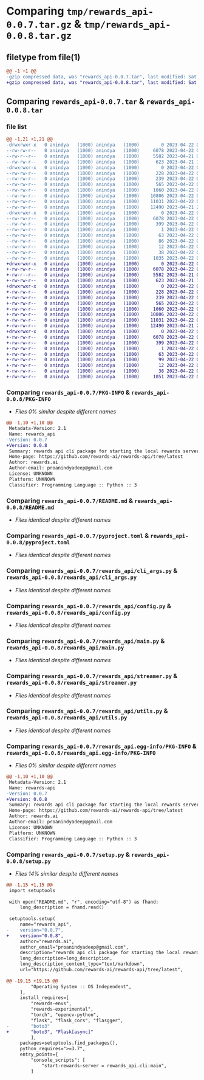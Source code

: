 # Comparing `tmp/rewards_api-0.0.7.tar.gz` & `tmp/rewards_api-0.0.8.tar.gz`

## filetype from file(1)

```diff
@@ -1 +1 @@
-gzip compressed data, was "rewards_api-0.0.7.tar", last modified: Sat Apr 22 01:27:03 2023, max compression
+gzip compressed data, was "rewards_api-0.0.8.tar", last modified: Sat Apr 22 01:29:08 2023, max compression
```

## Comparing `rewards_api-0.0.7.tar` & `rewards_api-0.0.8.tar`

### file list

```diff
@@ -1,21 +1,21 @@
-drwxrwxr-x   0 anindya   (1000) anindya   (1000)        0 2023-04-22 01:27:03.032953 rewards_api-0.0.7/
--rw-rw-r--   0 anindya   (1000) anindya   (1000)     6078 2023-04-22 01:27:03.032953 rewards_api-0.0.7/PKG-INFO
--rw-r--r--   0 anindya   (1000) anindya   (1000)     5582 2023-04-21 05:26:09.000000 rewards_api-0.0.7/README.md
--rw-rw-r--   0 anindya   (1000) anindya   (1000)      623 2023-04-21 14:36:16.000000 rewards_api-0.0.7/pyproject.toml
-drwxrwxr-x   0 anindya   (1000) anindya   (1000)        0 2023-04-22 01:27:03.032953 rewards_api-0.0.7/rewards_api/
--rw-rw-r--   0 anindya   (1000) anindya   (1000)      228 2023-04-22 00:31:39.000000 rewards_api-0.0.7/rewards_api/__init__.py
--rw-rw-r--   0 anindya   (1000) anindya   (1000)      239 2023-04-22 00:30:22.000000 rewards_api-0.0.7/rewards_api/cli.py
--rw-rw-r--   0 anindya   (1000) anindya   (1000)      565 2023-04-22 00:31:16.000000 rewards_api-0.0.7/rewards_api/cli_args.py
--rw-rw-r--   0 anindya   (1000) anindya   (1000)     1060 2023-04-22 00:47:59.000000 rewards_api-0.0.7/rewards_api/config.py
--rw-rw-r--   0 anindya   (1000) anindya   (1000)    10806 2023-04-22 01:08:30.000000 rewards_api-0.0.7/rewards_api/main.py
--rw-rw-r--   0 anindya   (1000) anindya   (1000)    11031 2023-04-22 01:06:11.000000 rewards_api-0.0.7/rewards_api/streamer.py
--rw-rw-r--   0 anindya   (1000) anindya   (1000)    12490 2023-04-21 20:39:52.000000 rewards_api-0.0.7/rewards_api/utils.py
-drwxrwxr-x   0 anindya   (1000) anindya   (1000)        0 2023-04-22 01:27:03.032953 rewards_api-0.0.7/rewards_api.egg-info/
--rw-rw-r--   0 anindya   (1000) anindya   (1000)     6078 2023-04-22 01:27:03.000000 rewards_api-0.0.7/rewards_api.egg-info/PKG-INFO
--rw-rw-r--   0 anindya   (1000) anindya   (1000)      399 2023-04-22 01:27:03.000000 rewards_api-0.0.7/rewards_api.egg-info/SOURCES.txt
--rw-rw-r--   0 anindya   (1000) anindya   (1000)        1 2023-04-22 01:27:03.000000 rewards_api-0.0.7/rewards_api.egg-info/dependency_links.txt
--rw-rw-r--   0 anindya   (1000) anindya   (1000)       63 2023-04-22 01:27:03.000000 rewards_api-0.0.7/rewards_api.egg-info/entry_points.txt
--rw-rw-r--   0 anindya   (1000) anindya   (1000)       86 2023-04-22 01:27:03.000000 rewards_api-0.0.7/rewards_api.egg-info/requires.txt
--rw-rw-r--   0 anindya   (1000) anindya   (1000)       12 2023-04-22 01:27:03.000000 rewards_api-0.0.7/rewards_api.egg-info/top_level.txt
--rw-rw-r--   0 anindya   (1000) anindya   (1000)       38 2023-04-22 01:27:03.032953 rewards_api-0.0.7/setup.cfg
--rw-rw-r--   0 anindya   (1000) anindya   (1000)     1035 2023-04-22 01:26:59.000000 rewards_api-0.0.7/setup.py
+drwxrwxr-x   0 anindya   (1000) anindya   (1000)        0 2023-04-22 01:29:08.097250 rewards_api-0.0.8/
+-rw-rw-r--   0 anindya   (1000) anindya   (1000)     6078 2023-04-22 01:29:08.097250 rewards_api-0.0.8/PKG-INFO
+-rw-r--r--   0 anindya   (1000) anindya   (1000)     5582 2023-04-21 05:26:09.000000 rewards_api-0.0.8/README.md
+-rw-rw-r--   0 anindya   (1000) anindya   (1000)      623 2023-04-21 14:36:16.000000 rewards_api-0.0.8/pyproject.toml
+drwxrwxr-x   0 anindya   (1000) anindya   (1000)        0 2023-04-22 01:29:08.097250 rewards_api-0.0.8/rewards_api/
+-rw-rw-r--   0 anindya   (1000) anindya   (1000)      228 2023-04-22 00:31:39.000000 rewards_api-0.0.8/rewards_api/__init__.py
+-rw-rw-r--   0 anindya   (1000) anindya   (1000)      239 2023-04-22 00:30:22.000000 rewards_api-0.0.8/rewards_api/cli.py
+-rw-rw-r--   0 anindya   (1000) anindya   (1000)      565 2023-04-22 00:31:16.000000 rewards_api-0.0.8/rewards_api/cli_args.py
+-rw-rw-r--   0 anindya   (1000) anindya   (1000)     1060 2023-04-22 00:47:59.000000 rewards_api-0.0.8/rewards_api/config.py
+-rw-rw-r--   0 anindya   (1000) anindya   (1000)    10806 2023-04-22 01:08:30.000000 rewards_api-0.0.8/rewards_api/main.py
+-rw-rw-r--   0 anindya   (1000) anindya   (1000)    11031 2023-04-22 01:06:11.000000 rewards_api-0.0.8/rewards_api/streamer.py
+-rw-rw-r--   0 anindya   (1000) anindya   (1000)    12490 2023-04-21 20:39:52.000000 rewards_api-0.0.8/rewards_api/utils.py
+drwxrwxr-x   0 anindya   (1000) anindya   (1000)        0 2023-04-22 01:29:08.097250 rewards_api-0.0.8/rewards_api.egg-info/
+-rw-rw-r--   0 anindya   (1000) anindya   (1000)     6078 2023-04-22 01:29:08.000000 rewards_api-0.0.8/rewards_api.egg-info/PKG-INFO
+-rw-rw-r--   0 anindya   (1000) anindya   (1000)      399 2023-04-22 01:29:08.000000 rewards_api-0.0.8/rewards_api.egg-info/SOURCES.txt
+-rw-rw-r--   0 anindya   (1000) anindya   (1000)        1 2023-04-22 01:29:08.000000 rewards_api-0.0.8/rewards_api.egg-info/dependency_links.txt
+-rw-rw-r--   0 anindya   (1000) anindya   (1000)       63 2023-04-22 01:29:08.000000 rewards_api-0.0.8/rewards_api.egg-info/entry_points.txt
+-rw-rw-r--   0 anindya   (1000) anindya   (1000)       99 2023-04-22 01:29:08.000000 rewards_api-0.0.8/rewards_api.egg-info/requires.txt
+-rw-rw-r--   0 anindya   (1000) anindya   (1000)       12 2023-04-22 01:29:08.000000 rewards_api-0.0.8/rewards_api.egg-info/top_level.txt
+-rw-rw-r--   0 anindya   (1000) anindya   (1000)       38 2023-04-22 01:29:08.097250 rewards_api-0.0.8/setup.cfg
+-rw-rw-r--   0 anindya   (1000) anindya   (1000)     1051 2023-04-22 01:29:05.000000 rewards_api-0.0.8/setup.py
```

### Comparing `rewards_api-0.0.7/PKG-INFO` & `rewards_api-0.0.8/PKG-INFO`

 * *Files 0% similar despite different names*

```diff
@@ -1,10 +1,10 @@
 Metadata-Version: 2.1
 Name: rewards_api
-Version: 0.0.7
+Version: 0.0.8
 Summary: rewards api cli package for starting the local rewards server
 Home-page: https://github.com/rewards-ai/rewards-api/tree/latest
 Author: rewards.ai
 Author-email: proanindyadeep@gmail.com
 License: UNKNOWN
 Platform: UNKNOWN
 Classifier: Programming Language :: Python :: 3
```

### Comparing `rewards_api-0.0.7/README.md` & `rewards_api-0.0.8/README.md`

 * *Files identical despite different names*

### Comparing `rewards_api-0.0.7/pyproject.toml` & `rewards_api-0.0.8/pyproject.toml`

 * *Files identical despite different names*

### Comparing `rewards_api-0.0.7/rewards_api/cli_args.py` & `rewards_api-0.0.8/rewards_api/cli_args.py`

 * *Files identical despite different names*

### Comparing `rewards_api-0.0.7/rewards_api/config.py` & `rewards_api-0.0.8/rewards_api/config.py`

 * *Files identical despite different names*

### Comparing `rewards_api-0.0.7/rewards_api/main.py` & `rewards_api-0.0.8/rewards_api/main.py`

 * *Files identical despite different names*

### Comparing `rewards_api-0.0.7/rewards_api/streamer.py` & `rewards_api-0.0.8/rewards_api/streamer.py`

 * *Files identical despite different names*

### Comparing `rewards_api-0.0.7/rewards_api/utils.py` & `rewards_api-0.0.8/rewards_api/utils.py`

 * *Files identical despite different names*

### Comparing `rewards_api-0.0.7/rewards_api.egg-info/PKG-INFO` & `rewards_api-0.0.8/rewards_api.egg-info/PKG-INFO`

 * *Files 0% similar despite different names*

```diff
@@ -1,10 +1,10 @@
 Metadata-Version: 2.1
 Name: rewards-api
-Version: 0.0.7
+Version: 0.0.8
 Summary: rewards api cli package for starting the local rewards server
 Home-page: https://github.com/rewards-ai/rewards-api/tree/latest
 Author: rewards.ai
 Author-email: proanindyadeep@gmail.com
 License: UNKNOWN
 Platform: UNKNOWN
 Classifier: Programming Language :: Python :: 3
```

### Comparing `rewards_api-0.0.7/setup.py` & `rewards_api-0.0.8/setup.py`

 * *Files 14% similar despite different names*

```diff
@@ -1,15 +1,15 @@
 import setuptools
 
 with open("README.md", "r", encoding="utf-8") as fhand:
     long_description = fhand.read()
 
 setuptools.setup(
     name="rewards_api",
-    version="0.0.7",
+    version="0.0.8",
     author="rewards.ai",
     author_email="proanindyadeep@gmail.com",
     description="rewards api cli package for starting the local rewards server",
     long_description=long_description,
     long_description_content_type="text/markdown",
     url="https://github.com/rewards-ai/rewards-api/tree/latest",
     
@@ -19,15 +19,15 @@
         "Operating System :: OS Independent",
     ],
     install_requires=[
         "rewards-envs", 
         "rewards-experimental", 
         "torch", "opencv-python", 
         "flask", "flask_cors", "flasgger", 
-        "boto3"
+        "boto3", "Flask[async]"
         ],
     packages=setuptools.find_packages(),
     python_requires=">=3.7",
     entry_points={
         "console_scripts": [
             "start-rewards-server = rewards_api.cli:main",
         ]
```

